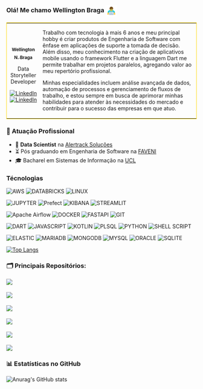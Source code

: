 ### Olá! Me chamo Wellington Braga <img src="https://raw.githubusercontent.com/arthurgalanti/arthurgalanti/main/assets/man-technologist.gif" width="30" style="vertical-align: middle;">

<table style="border: 1px solid gold; border-collapse: collapse;"> 
  <tr>
    <td align="center">
      <a href="https://github.com/wellingtomnnb">
        <img src="https://media.licdn.com/dms/image/D4D03AQHigvyjxA5taQ/profile-displayphoto-shrink_800_800/0/1697198610978?e=1718841600&v=beta&t=wEwdmVCqGBsJS8hWd2A1NwNxZxYEvYrLct16_vRcyLY" width="300px;" alt=""/>
        <br/>
        <sub><b>Wellington N. Braga</b></sub>
      </a>
      <br/>
      <p>Data Storyteller <br>Developer</p>
      <a href="https://www.linkedin.com/in/wellingtomnnb/">
        <img src="https://img.shields.io/badge/LinkedIn-0077B5?style=flat&logo=linkedin&logoColor=white" alt="LinkedIn"/>
      </a><br/>
    <a href="https://github.com/wellingtomnnb">
      <img src="https://api.visitorbadge.io/api/visitors?path=wellingtomnnb&label=Visitantes&countColor=%2337d67a&style=flat&labelStyle=none" alt="LinkedIn"/>
    </a>
    </td>
    <td align="left">
       <p>Trabalho com tecnologia à mais 6 anos e meu principal hobby é criar produtos de Engenharia de Software com ênfase em aplicações de suporte a tomada de decisão. Além disso, meu conhecimento na criação de aplicativos mobile usando o framework Flutter e a linguagem Dart me permite trabalhar em projetos paralelos, agregando valor ao meu repertório profissional.</p>
    <p>Minhas especialidades incluem análise avançada de dados, automação de processos e gerenciamento de fluxos de trabalho, e estou sempre em busca de aprimorar minhas habilidades para atender às necessidades do mercado e contribuir para o sucesso das empresas em que atuo.</p>
  </tr>
</table>


### 🏢 Atuação Profissional
- 🧮 **Data Scientist** na [Alertrack Soluções](https://alertrack.com.br/)
- ⏳ Pós graduando em Engenharia de Software na [FAVENI](https://faveni.edu.br/)
- 🎓 Bacharel em Sistemas de Informação na [UCL](https://www.ucl.br/)

### Técnologias 


![AWS](https://img.shields.io/badge/Amazon_AWS-FF9900?style=for-the-badge&logo=amazonaws&logoColor=white)
![DATABRICKS](https://img.shields.io/badge/Databricks-FF3621?style=for-the-badge&logo=Databricks&logoColor=white)
![LINUX](https://img.shields.io/badge/Linux-FCC624?style=for-the-badge&logo=linux&logoColor=black)

![JUPYTER](https://img.shields.io/badge/Jupyter-F37626.svg?&style=for-the-badge&logo=Jupyter&logoColor=white)
![Prefect](https://img.shields.io/badge/Prefect-%23ffffff.svg?style=for-the-badge&logo=prefect&logoColor=white)
![KIBANA](https://img.shields.io/badge/Kibana-005571?style=for-the-badge&logo=Kibana&logoColor=white)
![STREAMLIT](https://img.shields.io/badge/Streamlit-FF4B4B?style=for-the-badge&logo=Streamlit&logoColor=white)

![Apache Airflow](https://img.shields.io/badge/Apache%20Airflow-017CEE?style=for-the-badge&logo=Apache%20Airflow&logoColor=white)
![DOCKER](https://img.shields.io/badge/Docker-2CA5E0?style=for-the-badge&logo=docker&logoColor=white)
![FASTAPI](https://img.shields.io/badge/fastapi-109989?style=for-the-badge&logo=FASTAPI&logoColor=white)
![GIT](https://img.shields.io/badge/GIT-E44C30?style=for-the-badge&logo=git&logoColor=white)

![DART](https://img.shields.io/badge/Dart-0175C2?style=for-the-badge&logo=dart&logoColor=white)
![JAVASCRIPT](https://img.shields.io/badge/JavaScript-323330?style=for-the-badge&logo=javascript&logoColor=F7DF1E)
![KOTLIN](https://img.shields.io/badge/Kotlin-B125EA?style=for-the-badge&logo=kotlin&logoColor=white)
![PLSQL](https://img.shields.io/badge/PLSQL-F80000?style=for-the-badge&logo=oracle&logoColor=black)
![PYTHON](https://img.shields.io/badge/Python-FFD43B?style=for-the-badge&logo=python&logoColor=blue)
![SHELL SCRIPT](https://img.shields.io/badge/Shell_Script-121011?style=for-the-badge&logo=gnu-bash&logoColor=white)

![ELASTIC](https://img.shields.io/badge/Elastic_Search-005571?style=for-the-badge&logo=elasticsearch&logoColor=white)
![MARIADB](https://img.shields.io/badge/MariaDB-003545?style=for-the-badge&logo=mariadb&logoColor=white)
![MONGODB](https://img.shields.io/badge/MongoDB-4EA94B?style=for-the-badge&logo=mongodb&logoColor=white)
![MYSQL](https://img.shields.io/badge/MySQL-005C84?style=for-the-badge&logo=mysql&logoColor=white)
![ORACLE](https://img.shields.io/badge/Oracle-F80000?style=for-the-badge&logo=oracle&logoColor=black)
![SQLITE](https://img.shields.io/badge/Sqlite-003B57?style=for-the-badge&logo=sqlite&logoColor=white)


[![Top Langs](https://github-readme-stats.vercel.app/api/top-langs/?username=wellingtomnnb&layout=donut-vertical&&theme=dracula)](https://github.com/wellingtomnnb/github-readme-stats)  


### 🗂️ Principais Repositórios:
<a href="https://github.com/wellingtomnnb/legislator_scraping">
  <img align="center" src="https://github-readme-stats.vercel.app/api/pin/?username=wellingtomnnb&repo=legislator_scraping&&theme=dracula"/>
</a></br></br>
<a href="https://github.com/wellingtomnnb/python_object_oriented">
  <img align="center" src="https://github-readme-stats.vercel.app/api/pin/?username=wellingtomnnb&repo=python_object_oriented&&theme=dracula"/>
</a></br></br>
<a href="https://github.com/wellingtomnnb/sentiment-analisys">
  <img align="center" src="https://github-readme-stats.vercel.app/api/pin/?username=wellingtomnnb&repo=sentiment-analisys&&theme=dracula"/>
</a></br></br>
<a href="https://github.com/wellingtomnnb/graph_tools">
  <img align="center" src="https://github-readme-stats.vercel.app/api/pin/?username=wellingtomnnb&repo=graph_tools&&theme=dracula"/>
</a></br></br>
<a href="https://github.com/wellingtomnnb/ServerWebSocket">
  <img align="center" src="https://github-readme-stats.vercel.app/api/pin/?username=wellingtomnnb&repo=serverwebsocket&&theme=dracula"/>
</a></br></br>
<a href="https://github.com/wellingtomnnb/clientwebsocket">
  <img align="center" src="https://github-readme-stats.vercel.app/api/pin/?username=wellingtomnnb&repo=clientwebsocket&&theme=dracula"/>
</a>

### 📊 Estatísticas no GitHub
![Anurag's GitHub stats](https://github-readme-stats.vercel.app/api?username=wellingtomnnb\&include_all_commits=true&theme=dracula) 
